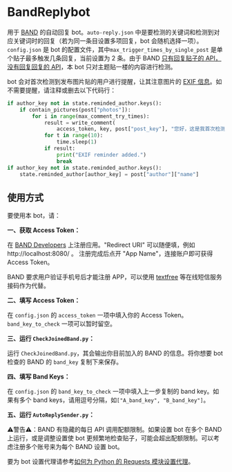 # BandReplybot

用于 [BAND](https://band.us/) 的自动回复 bot。`auto-reply.json` 中是要检测的关键词和检测到对应关键词时的回复（若为同一条目设置多项回复，bot 会随机选择一项）。`config.json` 是 bot 的配置文件，其中`max_trigger_times_by_single_post` 是单个贴子最多触发几条回复，当前设置为 2 条。由于 BAND [只有回复贴子的 API，没有回复回复的 API](https://developers.band.us/develop/guide/api)，本 bot 只对主题贴一楼的内容进行检测。

bot 会对首次检测到发布图片贴的用户进行提醒，让其注意图片的 [EXIF 信息](https://en.wikipedia.org/wiki/Exif)。如不需要提醒，请注释或删去以下代码行：

```python
if author_key not in state.reminded_author.keys():
    if contain_pictures(post["photos"]):
        for i in range(max_comment_try_times):
            result = write_comment(
                access_token, key, post["post_key"], "您好，这是我首次检测到您的账号发布图片贴，请注意BAND不会自动删除图片的EXIF信息，参见 https://band.us/band/87834662/post/2657\n如果您发布了自己拍摄的照片，建议立即删除贴子。注意：勾选禁止下载无法阻止EXIF信息泄露！")
            for t in range(10):
                time.sleep(1)
            if result:
                print("EXIF reminder added.")
                break
if author_key not in state.reminded_author.keys():
    state.reminded_author[author_key] = post["author"]["name"]
```

## 使用方式

要使用本 bot，请：

**一、获取 Access Token：**

在 [BAND Developers](https://developers.band.us/develop/myapps/list) 上注册应用。"Redirect URI" 可以随便填，例如 http://localhost:8080/ 。 注册完成后点开 "App Name"，连接账户即可获得 Access Token。

BAND 要求用户验证手机号后才能注册 APP，可以使用 [textfree](https://messages.textfree.us/) 等在线短信服务接码作为代替。

**二、填写 Access Token：**

在 `config.json` 的 `access_token` 一项中填入你的 Access Token。`band_key_to_check` 一项可以暂时留空。

**三、运行 `CheckJoinedBand.py`：**

运行 `CheckJoinedBand.py`，其会输出你目前加入的 BAND 的信息。将你想要 bot 检查的 BAND 的 `band_key` 复制下来保存。

**四、填写 Band Keys：**

在 `config.json` 的 `band_key_to_check` 一项中填入上一步复制的 band key。如果有多个 band keys，请用逗号分隔，如`["A_band_key", "B_band_key"]`。

**五、运行 `AutoReplySender.py`：**

⚠警告⚠：BAND 有隐藏的每日 API 调用配额限制。如果设置 bot 在多个 BAND 上运行，或是调整设置使 bot 更频繁地检查贴子，可能会超出配额限制。可以考虑注册多个账号来为每个 BAND 设置 bot。

要为 bot 设置代理请参考[如何为 Python 的 Requests 模块设置代理](https://stackoverflow.com/questions/8287628/proxies-with-python-requests-module)。
